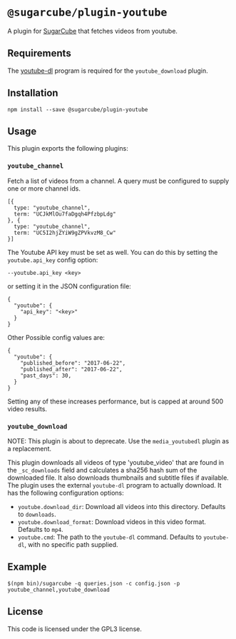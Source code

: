 # `@sugarcube/plugin-youtube`

A plugin for [SugarCube](https://gitlab.com/sugarcube/sugarcube) that
fetches videos from youtube.

## Requirements

The [youtube-dl](https://rg3.github.io/youtube-dl/) program is required for
the `youtube_download` plugin.

## Installation

```
npm install --save @sugarcube/plugin-youtube
```

## Usage

This plugin exports the following plugins:

### `youtube_channel`

Fetch a list of videos from a channel. A query must be configured to supply
one or more channel ids.

```
[{
  type: "youtube_channel",
  term: "UCJkMlOu7faDgqh4PfzbpLdg"
}, {
  type: "youtube_channel",
  term: "UC5I2hjZYiW9gZPVkvzM8_Cw"
}]
```

The Youtube API key must be set as well. You can do this by setting the
`youtube.api_key` config option:

```
--youtube.api_key <key>
```

or setting it in the JSON configuration file:

```
{
  "youtube": {
    "api_key": "<key>"
  }
}
```

Other Possible config values are:

```
{
  "youtube": {
    "published_before": "2017-06-22",
    "published_after": "2017-06-22",
    "past_days": 30,
  }
}
```

Setting any of these increases performance, but is capped at around 500 video results.

### `youtube_download`

NOTE: This plugin is about to deprecate. Use the `media_youtubedl` plugin as a
replacement.

This plugin downloads all videos of type 'youtube_video' that are found in the
`_sc_downloads` field and calculates a sha256 hash sum of the downloaded
file. It also downloads thumbnails and subtitle files if available. The plugin
uses the external `youtube-dl` program to actually download. It has the
following configuration options:

- `youtube.download_dir`: Download all videos into this directory. Defaults to
  `downloads`.
- `youtube.download_format`: Download videos in this video format. Defaults to
  `mp4`.
- `youtube.cmd`: The path to the `youtube-dl` command. Defaults to
  `youtube-dl`, with no specific path supplied.

## Example

```
$(npm bin)/sugarcube -q queries.json -c config.json -p youtube_channel,youtube_download
```

## License

This code is licensed under the GPL3 license.
